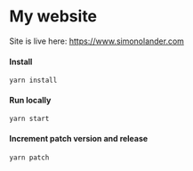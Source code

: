 # My website

Site is live here: https://www.simonolander.com

#### Install

```shell script
yarn install
```

#### Run locally

```shell script
yarn start
```

#### Increment patch version and release

```shell script
yarn patch
```
